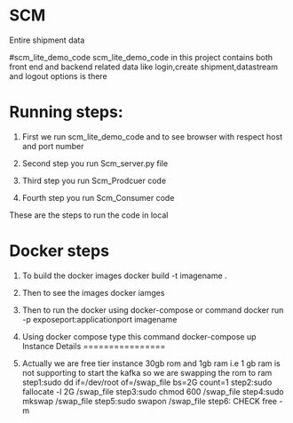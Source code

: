 # SCM
Entire shipment data

#scm_lite_demo_code
scm_lite_demo_code in this project contains both front end and backend related data like login,create shipment,datastream and logout options is there

Running steps:
==============
1. First we run scm_lite_demo_code and to see browser with respect host and port number

2. Second step you run Scm_server.py file
3. Third step you run Scm_Prodcuer code
4. Fourth step you run Scm_Consumer code

These are the steps to run the code in local

Docker steps
============
1. To build the docker images
    docker build -t imagename .

2. Then to see the images
   docker iamges
3. Then to run the docker using docker-compose or command
   docker run -p exposeport:applicationport imagename
   
4. Using docker compose type this command
    docker-compose up
Instance Details
================
1. Actually we are free tier instance 30gb rom and 1gb ram i.e 1 gb ram is not supporting to start the kafka so we are swapping the rom to ram
step1:sudo dd if=/dev/root of=/swap_file bs=2G count=1
step2:sudo fallocate -l 2G /swap_file
step3:sudo chmod 600 /swap_file
step4:sudo mkswap /swap_file
step5:sudo swapon /swap_file
step6: CHECK   free -m
